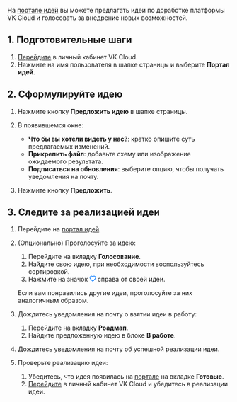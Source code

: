 На [портале идей](https://features.mcs.mail.ru/) вы можете предлагать идеи по доработке платформы VK Cloud и голосовать за внедрение новых возможностей.

## 1. Подготовительные шаги

1. [Перейдите](https://msk.cloud.vk.com/app/) в личный кабинет VK Cloud.
1. Нажмите на имя пользователя в шапке страницы и выберите **Портал идей**.

## 2. Сформулируйте идею

1. Нажмите кнопку **Предложить идею** в шапке страницы.
1. В появившемся окне:

   - **Что бы вы хотели видеть у нас?**: кратко опишите суть предлагаемых изменений.
   - **Прикрепить файл**: добавьте схему или изображение ожидаемого результата.
   - **Подписаться на обновления**: выберите опцию, чтобы получать уведомления на почту.

1. Нажмите кнопку **Предложить**.

## 3. Следите за реализацией идеи

1. Перейдите на [портал идей](https://features.mcs.mail.ru/).
1. (Опционально) Проголосуйте за идею:

   1. Перейдите на вкладку **Голосование**.
   1. Найдите свою идею, при необходимости воспользуйтесь сортировкой.
   1. Нажмите на значок ![Голосовать](./assets/heart_icon.png "inline") справа от своей идеи.

   Если вам понравились другие идеи, проголосуйте за них аналогичным образом.

1. Дождитесь уведомления на почту о взятии идеи в работу:

   1. Перейдите на вкладку **Роадмап**.
   1. Найдите предложенную идею в блоке **В работе**.

1. Дождитесь уведомления на почту об успешной реализации идеи.
1. Проверьте реализацию идеи:

   1. Убедитесь, что идея появилась на [портале](https://features.mcs.mail.ru/) на вкладке **Готовые**.
   1. [Перейдите](https://msk.cloud.vk.com/app/) в личный кабинет VK Cloud и убедитесь в реализации идеи.
